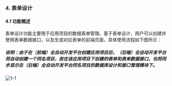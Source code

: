 ### 4. 表单设计

#### 4.1 功能概述

表单设计功能主要用于应用项目的数据表单管理。基于表单设计，用户可以创建并使用表单数据接口，以及生成对应表单的前端页面，具体使用流程如下图所示：

##### 说明：由于在（前端）全自动开发平台创建应用项目后，（后端）全自动开发平台将自动创建一个同名项目，故在该应用项目下创建的表单和表单数据接口，也将同步显示在（后端）全自动开发平台同名项目的数据库设计和接口管理模块下。

![1-1](https://www.feisuanyz.com/fspage/czzn/tablesj/tablesj_0_1.png)
